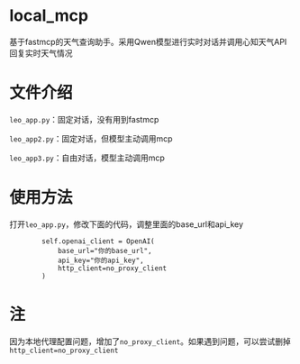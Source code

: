 # local_mcp
基于fastmcp的天气查询助手。采用Qwen模型进行实时对话并调用心知天气API回复实时天气情况

# 文件介绍

`leo_app.py`：固定对话，没有用到fastmcp

`leo_app2.py`：固定对话，但模型主动调用mcp

`leo_app3.py`：自由对话，模型主动调用mcp

# 使用方法

打开`leo_app.py`，修改下面的代码，调整里面的base_url和api_key

```
        self.openai_client = OpenAI(
            base_url="你的base_url",
            api_key="你的api_key",
            http_client=no_proxy_client
        )
```

# 注

因为本地代理配置问题，增加了`no_proxy_client`。如果遇到问题，可以尝试删掉`http_client=no_proxy_client`
